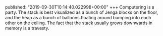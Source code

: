 published: "2019-09-30T10:14:40.022998+00:00"
+++
Computering is a party. The stack is best visualized as a bunch of Jenga
blocks on the floor, and the heap as a bunch of balloons floating
around bumping into each other on the ceiling. The fact that the stack
usually grows downwards in memory is a travesty.
